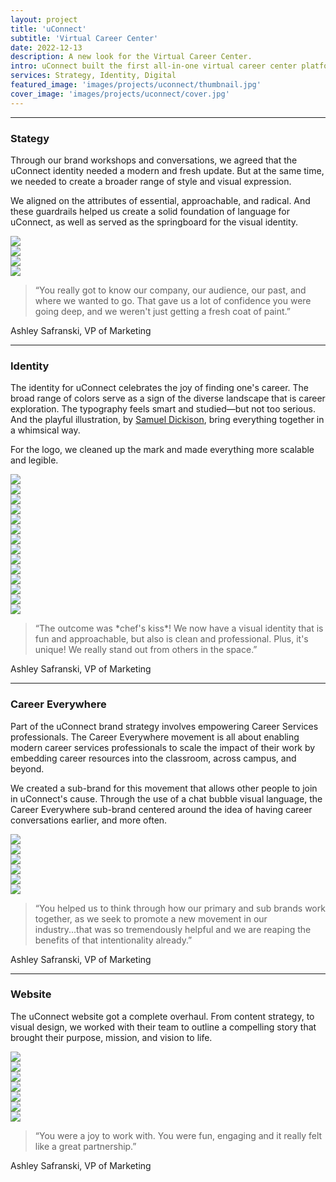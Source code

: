 ```yaml
---
layout: project
title: 'uConnect'
subtitle: 'Virtual Career Center'
date: 2022-12-13
description: A new look for the Virtual Career Center.
intro: uConnect built the first all-in-one virtual career center platform designed to radically improve digital student engagement. Their mission is to empower the next generation to realize their full potential by improving access to career resources, networks, and opportunities—early in their lives and throughout their careers. We worked with their team to establish a refreshed brand identity, that better aligned with their mission.
services: Strategy, Identity, Digital
featured_image: 'images/projects/uconnect/thumbnail.jpg'
cover_image: 'images/projects/uconnect/cover.jpg'
---
```


<hr class="span-12" />

<div class="span-12 md-span-6">
    <h3 class="displayLarge">Stategy</h3>
</div>

<div class="span-12 md-span-6 md-start-7">
    <p>Through our brand workshops and conversations, we agreed that the uConnect identity needed a modern and fresh update. But at the same time, we needed to create a broader range of style and visual expression.</p>
    <p>We aligned on the attributes of essential, approachable, and radical. And these guardrails helped us create a solid foundation of language for uConnect, as well as served as the springboard for the visual identity.</p>
</div>

<div class="span-12 pt1 lg-pt2">
    <img src="{{ '/images/projects/uconnect/stickies.jpg' | relative_url }}" />
</div>

<div class="span-12 sm-span-6 pt1 lg-pt2">
     <img src="{{ '/images/projects/uconnect/attributes.jpg' | relative_url }}" />
</div>
<div class="span-12 sm-span-6 pt1 lg-pt2">
    <img src="{{ '/images/projects/uconnect/scribbles.jpg' | relative_url }}" />
</div>

<div class="span-12 pt1 lg-pt2">
    <img src="{{ '/images/projects/uconnect/mission.jpg' | relative_url }}" />
</div>

<div class="span-12 md-span-10 pb6 mb6 mt10">
    <blockquote><span>“</span>You really got to know our company, our audience, our past, and where we wanted to go. That gave us a lot of confidence you were going deep, and we weren't just getting a fresh coat of paint.”</blockquote>
    <p>Ashley Safranski, VP of Marketing</p>
</div>


<hr class="span-12" />

<div class="span-12 md-span-6">
    <h3 class="displayLarge">Identity</h3>
</div>

<div class="span-12 md-span-6 md-start-7">
    <p>The identity for uConnect celebrates the joy of finding one's career. The broad range of colors serve as a sign of the diverse landscape that is career exploration. The typography feels smart and studied—but not too serious. And the playful illustration, by <a href="https://www.instagram.com/samuelrudyard/">Samuel Dickison</a>, bring everything together in a whimsical way.</p>
    <p>For the logo, we cleaned up the mark and made everything more scalable and legible.</p>
</div>

<div class="span-12 pt1 lg-pt2">
    <img src="{{ '/images/projects/uconnect/lockup.webp' | relative_url }}" />
</div>

<div class="span-12 sm-span-6 pt1 lg-pt2">
     <img src="{{ '/images/projects/uconnect/before.jpg' | relative_url }}" />
</div>
<div class="span-12 sm-span-6 pt1 lg-pt2">
    <img src="{{ '/images/projects/uconnect/after.jpg' | relative_url }}" />
</div>

<div class="span-12 pt1 lg-pt2">
    <img src="{{ '/images/projects/uconnect/guidelines.webp' | relative_url }}" />
</div>

<div class="span-12 pt1 lg-pt2">
    <img src="{{ '/images/projects/uconnect/business-cards.jpg' | relative_url }}" />
</div>

<div class="span-12 sm-span-6 pt1 lg-pt2">
     <img src="{{ '/images/projects/uconnect/bradford-1.jpg' | relative_url }}" />
</div>
<div class="span-12 sm-span-6 pt1 lg-pt2">
    <img src="{{ '/images/projects/uconnect/bradford-2.jpg' | relative_url }}" />
</div>

<div class="span-12 sm-span-6 pt1 lg-pt2">
     <img src="{{ '/images/projects/uconnect/studio-1.jpg' | relative_url }}" />
</div>
<div class="span-12 sm-span-6 pt1 lg-pt2">
    <img src="{{ '/images/projects/uconnect/studio-2.jpg' | relative_url }}" />
</div>

<div class="span-12 pt1 lg-pt2">
    <img src="{{ '/images/projects/uconnect/illustration-1.webp' | relative_url }}" />
</div>

<div class="span-12 pt1 lg-pt2">
    <img src="{{ '/images/projects/uconnect/illustration-2.webp' | relative_url }}" />
</div>

<div class="span-12 sm-span-6 pt1 lg-pt2">
     <img src="{{ '/images/projects/uconnect/values.webp' | relative_url }}" />
</div>
<div class="span-12 sm-span-6 pt1 lg-pt2">
    <img src="{{ '/images/projects/uconnect/portrait.webp' | relative_url }}" />
</div>

<div class="span-12 pt1 lg-pt2">
    <img src="{{ '/images/projects/uconnect/social.webp' | relative_url }}" />
</div>

<div class="span-12 md-span-10 pb6 mb6 mt10">
    <blockquote><span>“</span>The outcome was *chef's kiss*! We now have a visual identity that is fun and approachable, but also is clean and professional. Plus, it's unique! We really stand out from others in the space.”</blockquote>
    <p>Ashley Safranski, VP of Marketing</p>
</div>

<hr class="span-12" />

<div class="span-12 md-span-6">
    <h3 class="displayLarge">Career Everywhere</h3>
</div>

<div class="span-12 md-span-6 md-start-7">
   <p>Part of the uConnect brand strategy involves empowering Career Services professionals. The Career Everywhere movement is all about enabling modern career services professionals to scale the impact of their work by embedding career resources into the classroom, across campus, and beyond.</p>
    <p>We created a sub-brand for this movement that allows other people to join in uConnect's cause. Through the use of a chat bubble visual language, the Career Everywhere sub-brand centered around the idea of having career conversations earlier, and more often.</p>
</div>

<div class="span-12 pt1 lg-pt2">
    <img src="{{ '/images/projects/uconnect/ce-logo.webp' | relative_url }}" />
</div>

<div class="span-12 sm-span-6 pt1 lg-pt2">
     <img src="{{ '/images/projects/uconnect/sticker-pile.webp' | relative_url }}" />
</div>
<div class="span-12 sm-span-6 pt1 lg-pt2">
    <img src="{{ '/images/projects/uconnect/ce-colors.webp' | relative_url }}" />
</div>

<div class="span-12 pt1 lg-pt2">
    <img src="{{ '/images/projects/uconnect/ce-shirt.webp' | relative_url }}" />
</div>

<div class="span-12 sm-span-6 pt1 lg-pt2">
     <img src="{{ '/images/projects/uconnect/bubbles.webp' | relative_url }}" />
</div>
<div class="span-12 sm-span-6 pt1 lg-pt2">
    <img src="{{ '/images/projects/uconnect/ce-linkedin.webp' | relative_url }}" />
</div>


<div class="span-12 md-span-10 mb6 mt10">
    <blockquote><span>“</span>You helped us to think through how our primary and sub brands work together, as we seek to promote a new movement in our industry...that was so tremendously helpful and we are reaping the benefits of that intentionality already.”</blockquote>
    <p>Ashley Safranski, VP of Marketing</p>
</div>


<hr class="span-12" />

<div class="span-12 md-span-6">
    <h3 class="displayLarge">Website</h3>
</div>

<div class="span-12 md-span-6 md-start-7">
   <p>The uConnect website got a complete overhaul. From content strategy, to visual design, we worked with their team to outline a compelling story that brought their purpose, mission, and vision to life.</p>
</div>

<div class="span-12 pt1 lg-pt2">
    <img src="{{ '/images/projects/uconnect/lofi.webp' | relative_url }}" />
</div>

<div class="span-12 sm-span-6 pt1 lg-pt2">
     <img src="{{ '/images/projects/uconnect/hifi-1.webp' | relative_url }}" />
</div>
<div class="span-12 sm-span-6 pt1 lg-pt2">
    <img src="{{ '/images/projects/uconnect/hifi-2.webp' | relative_url }}" />
</div>

<div class="span-12 pt1 lg-pt2">
    <img src="{{ '/images/projects/uconnect/home-mock.webp' | relative_url }}" />
</div>

<div class="span-12 sm-span-6 pt1 lg-pt2">
     <img src="{{ '/images/projects/uconnect/mobile-1.webp' | relative_url }}" />
</div>
<div class="span-12 sm-span-6 pt1 lg-pt2">
    <img src="{{ '/images/projects/uconnect/mobile-2.webp' | relative_url }}" />
</div>

<div class="span-12 pt1 lg-pt2">
    <img src="{{ '/images/projects/uconnect/sub-pages.webp' | relative_url }}" />
</div>


<div class="span-12 md-span-10 mt10">
    <blockquote><span>“</span>You were a joy to work with. You were fun, engaging and it really felt like a great partnership.”</blockquote>
    <p>Ashley Safranski, VP of Marketing</p>
</div>

